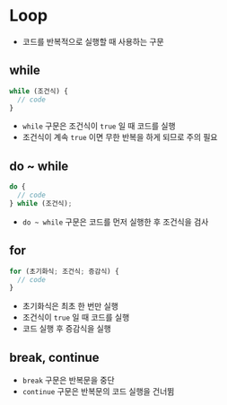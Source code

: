 # Loop

- 코드를 반복적으로 실행할 때 사용하는 구문

## while

```js
while (조건식) {
  // code
}
```

- `while` 구문은 조건식이 `true` 일 때 코드를 실행
- 조건식이 계속 `true` 이면 무한 반복을 하게 되므로 주의 필요

## do ~ while

```js
do {
  // code
} while (조건식);
```

- `do ~ while` 구문은 코드를 먼저 실행한 후 조건식을 검사

## for

```js
for (초기화식; 조건식; 증감식) {
  // code
}
```

- 초기화식은 최초 한 번만 실행
- 조건식이 `true` 일 때 코드를 실행
- 코드 실행 후 증감식을 실행

## break, continue

- `break` 구문은 반복문을 중단
- `continue` 구문은 반복문의 코드 실행을 건너뜀
